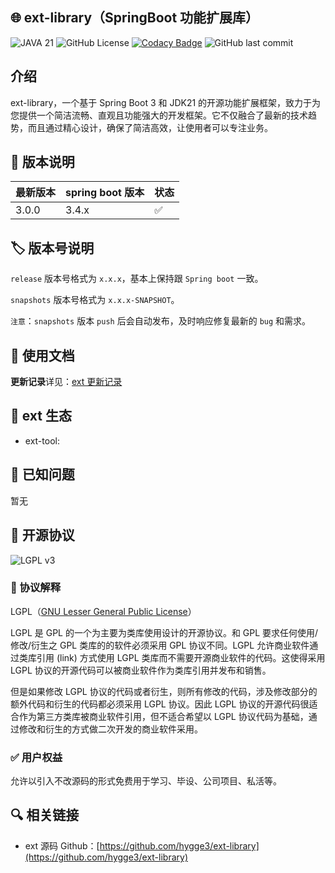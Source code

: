 ## 🌐 ext-library（SpringBoot 功能扩展库）

![JAVA 21](https://img.shields.io/badge/JDK-21-brightgreen.svg)
![GitHub License](https://img.shields.io/github/license/hygge3/web-ext-spring-boot-starter)
[![Codacy Badge](https://app.codacy.com/project/badge/Grade/612dec474d514c439103c2d34f755da1)](https://app.codacy.com?utm_source=gh&utm_medium=referral&utm_content=&utm_campaign=Badge_grade)
![GitHub last commit](https://img.shields.io/github/last-commit/hygge3/web-ext-spring-boot-starter)

## 介绍

ext-library，一个基于 Spring Boot
3 和 JDK21 的开源功能扩展框架，致力于为您提供一个简洁流畅、直观且功能强大的开发框架。它不仅融合了最新的技术趋势，而且通过精心设计，确保了简洁高效，让使用者可以专注业务。

## 🔖 版本说明

| 最新版本  | spring boot 版本 | 状态                 |
|-------|----------------|--------------------|
| 3.0.0 | 3.4.x          | :white_check_mark: |

## 🏷️ 版本号说明

`release` 版本号格式为 `x.x.x`，基本上保持跟 `Spring boot` 一致。

`snapshots` 版本号格式为 `x.x.x-SNAPSHOT`。

`注意`：`snapshots` 版本 `push` 后会自动发布，及时响应修复最新的 `bug` 和需求。

## 📝 使用文档

**更新记录**详见：[ext 更新记录](CHANGELOG.md)

## 🌱 ext 生态

- ext-tool:

## 🐛 已知问题

暂无

## 📌 开源协议

![LGPL v3](https://www.gnu.org/graphics/lgplv3-147x51.png)

### 📄 协议解释

LGPL（[GNU Lesser General Public License](http://www.gnu.org/licenses/lgpl.html)）

LGPL 是 GPL 的一个为主要为类库使用设计的开源协议。和 GPL 要求任何使用/修改/衍生之 GPL 类库的的软件必须采用 GPL 协议不同。LGPL
允许商业软件通过类库引用 (link) 方式使用 LGPL 类库而不需要开源商业软件的代码。这使得采用 LGPL 协议的开源代码可以被商业软件作为类库引用并发布和销售。

但是如果修改 LGPL 协议的代码或者衍生，则所有修改的代码，涉及修改部分的额外代码和衍生的代码都必须采用 LGPL 协议。因此 LGPL
协议的开源代码很适合作为第三方类库被商业软件引用，但不适合希望以 LGPL 协议代码为基础，通过修改和衍生的方式做二次开发的商业软件采用。

### ✅ 用户权益

允许以引入不改源码的形式免费用于学习、毕设、公司项目、私活等。

## 🔍️ 相关链接

- ext 源码 Github：[https://github.com/hygge3/ext-library](https://github.com/hygge3/ext-library)
